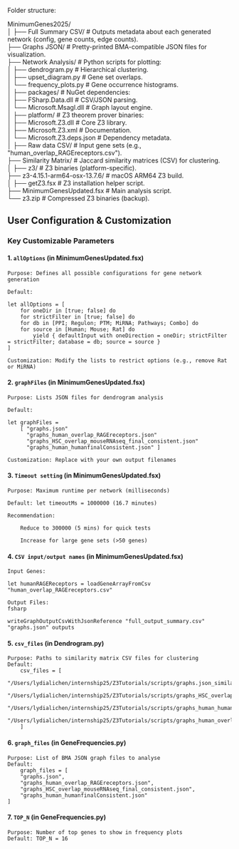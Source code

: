 Folder structure: 

MinimumGenes2025/  
│
├── Full Summary CSV/          # Outputs metadata about each generated network (config, gene counts, edge counts).  
├── Graphs JSON/               # Pretty-printed BMA-compatible JSON files for visualization.  
├── Network Analysis/          # Python scripts for plotting:  
│   ├── dendrogram.py          # Hierarchical clustering.  
│   ├── upset_diagram.py       # Gene set overlaps.  
│   └── frequency_plots.py     # Gene occurrence histograms.  
│
├── packages/                  # NuGet dependencies:  
│   ├── FSharp.Data.dll        # CSV/JSON parsing.  
│   └── Microsoft.Msagl.dll    # Graph layout engine.  
│
├── platform/                  # Z3 theorem prover binaries:  
│   ├── Microsoft.Z3.dll       # Core Z3 library.  
│   ├── Microsoft.Z3.xml       # Documentation.  
│   └── Microsoft.Z3.deps.json # Dependency metadata.  
│
├── Raw data CSV/              # Input gene sets (e.g., "human_overlap_RAGEreceptors.csv").  
├── Similarity Matrix/         # Jaccard similarity matrices (CSV) for clustering.  
│
├── z3/                        # Z3 binaries (platform-specific).  
├── z3-4.15.1-arm64-osx-13.7.6/  # macOS ARM64 Z3 build.  
│
├── getZ3.fsx                  # Z3 installation helper script.  
├── MinimumGenesUpdated.fsx    # Main analysis script.  
└── z3.zip                     # Compressed Z3 binaries (backup).   

## **User Configuration & Customization**

### **Key Customizable Parameters**

#### **1. `allOptions` (in MinimumGenesUpdated.fsx)**

    Purpose: Defines all possible configurations for gene network generation

    Default:

    let allOptions = [
        for oneDir in [true; false] do
        for strictFilter in [true; false] do
        for db in [PPI; Regulon; PTM; MiRNA; Pathways; Combo] do
        for source in [Human; Mouse; Rat] do
            yield { defaultInput with oneDirection = oneDir; strictFilter = strictFilter; database = db; source = source }
    ]

    Customization: Modify the lists to restrict options (e.g., remove Rat or MiRNA)

#### **2. `graphFiles` (in MinimumGenesUpdated.fsx)**

    Purpose: Lists JSON files for dendrogram analysis

    Default:

    let graphFiles = 
        [ "graphs.json"
          "graphs_human_overlap_RAGEreceptors.json"
          "graphs_HSC_overlap_mouseRNAseq_final_consistent.json"
          "graphs_human_humanfinalConsistent.json" ]

    Customization: Replace with your own output filenames

#### **3. `Timeout setting` (in MinimumGenesUpdated.fsx)**

    Purpose: Maximum runtime per network (milliseconds)

    Default: let timeoutMs = 1000000 (16.7 minutes)

    Recommendation:

        Reduce to 300000 (5 mins) for quick tests

        Increase for large gene sets (>50 genes)

#### **4. `CSV input/output names` (in MinimumGenesUpdated.fsx)**

    Input Genes:

    let humanRAGEReceptors = loadGeneArrayFromCsv "human_overlap_RAGEreceptors.csv"

    Output Files:
    fsharp

    writeGraphOutputCsvWithJsonReference "full_output_summary.csv" "graphs.json" outputs

#### **5. `csv_files` (in Dendrogram.py)**

    Purpose: Paths to similarity matrix CSV files for clustering  
    Default:   
        csv_files = [
            "/Users/lydialichen/internship25/Z3Tutorials/scripts/graphs.json_similarity_matrix.csv",
            "/Users/lydialichen/internship25/Z3Tutorials/scripts/graphs_HSC_overlap_mouseRNAseq_final_consistent.json_similarity_matrix.csv",
            "/Users/lydialichen/internship25/Z3Tutorials/scripts/graphs_human_humanfinalConsistent.json_similarity_matrix.csv",
            "/Users/lydialichen/internship25/Z3Tutorials/scripts/graphs_human_overlap_RAGEreceptors.json_similarity_matrix.csv"
        ]
#### **6. `graph_files` (in GeneFrequencies.py)**
    
    Purpose: List of BMA JSON graph files to analyse
    Default:   
        graph_files = [
        "graphs.json",
        "graphs_human_overlap_RAGEreceptors.json",
        "graphs_HSC_overlap_mouseRNAseq_final_consistent.json",
        "graphs_human_humanfinalConsistent.json"
    ]

#### **7. `TOP_N` (in GeneFrequencies.py)**

    Purpose: Number of top genes to show in frequency plots 
    Default: TOP_N = 16  
        